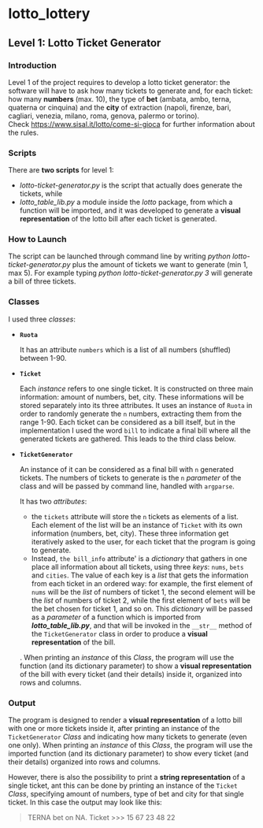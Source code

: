 # lotto_lottery
## Level 1: Lotto Ticket Generator

### Introduction
Level 1 of the project requires to develop a lotto ticket generator: the software will have to ask how many tickets to generate
and, for each ticket: how many **numbers** (max. 10), the type of **bet** (ambata, ambo, terna, quaterna or cinquina) and the **city** of extraction (napoli, firenze, bari, cagliari, venezia, milano, roma, genova, palermo or torino).\
Check <https://www.sisal.it/lotto/come-si-gioca> for further information about the rules.

### Scripts
There are **two scripts** for level 1:
- *lotto-ticket-generator.py* is the script that actually does generate the tickets, while
- *lotto_table_lib.py* a module inside the *lotto* package, from which a function will be imported, and it was developed to generate a **visual representation** of the lotto bill after each ticket is generated.

### How to Launch
The script can be launched through command line by writing *python lotto-ticket-generator.py* plus the amount of tickets we want to generate (min 1, max 5). For example typing *python lotto-ticket-generator.py 3* will generate a bill of three tickets.

### Classes
I used three *classes*:

* **`Ruota`** 

    It has an attribute `numbers` which is a list of all numbers (shuffled) between 1-90.

* **`Ticket`**

    Each *instance* refers to one single ticket. It is constructed on three main information: amount of numbers, bet, city.
    These informations will be stored separately into its three attributes.
    It uses an instance of `Ruota` in order to randomly generate the `n` numbers, extracting them from the range 1-90.
    Each ticket can be considered as a bill itself, but in the implementation I used the word `bill` to indicate a final bill where all the generated tickets are gathered. This leads to the third class below.


* **`TicketGenerator`**

    An instance of it can be considered as a final bill with `n` generated tickets. The numbers of tickets
    to generate is the `n` *parameter* of the class and will be passed by command line, handled with `argparse`.

    It has two *attributes*: 
    - the `tickets` attribute will store the `n` tickets as elements of a list. Each element of the list will be  an instance of `Ticket` with its own information (numbers, bet, city). These three information get iteratively asked to the user,
    for each ticket that the program is going to generate.
    - Instead, `the bill_info` attribute' is a *dictionary* that gathers in one place all information about all tickets, using three 
    *keys*: `nums`, `bets` and `cities`. The value of each key is a *list* that gets the information from each ticket in an ordered way: for example, the first element of `nums` will be the *list* of numbers of ticket 1, the second element will be the *list* of numbers of ticket 2, while the first element of `bets` will be the bet chosen for ticket 1, and so on.
    This *dictionary* will be passed as a *parameter* of a function which is imported from ***lotto_table_lib.py***, and that will be invoked in the `__str__` method of the `TicketGenerator` class in order to produce a **visual representation** of the bill.
    
    . When printing an *instance* of this *Class*, the program will use the function (and its dictionary parameter) to show a **visual representation** of the bill with every ticket (and their details) inside it, organized into rows and columns.


### Output
The program is designed to render a **visual representation** of a lotto bill with one or more tickets inside it, after printing
an instance of the `TicketGenerator` *Class* and indicating how many tickets to generate (even one only). When printing an *instance* of this *Class*, the program will use the imported function (and its dictionary parameter) to show every ticket (and their details) organized into rows and columns.

However, there is also the possibility to print a **string representation** of a single ticket, ant this can be done by printing an instance of the `Ticket` *Class*, specifying amount of numbers, type of bet and city for that single ticket. In this case the output may look like this:
> TERNA bet on NA. Ticket >>> 15 67 23 48 22
